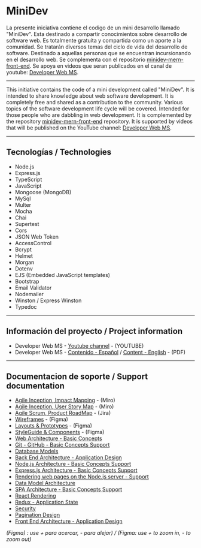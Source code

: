 # MiniDev

La presente iniciativa contiene el codigo de un mini desarrollo llamado "MiniDev". Esta destinado a compartir conocimientos sobre desarrollo de software web.   Es totalmente gratuita y compartida como un aporte a la comunidad. Se tratarán diversos temas del ciclo de vida del desarrollo de software. Destinado a aquellas personas que se encuentran incursionando en el desarrollo web.  Se complementa con el repositorio [minidev-mern-front-end](https://github.com/mspano-web/minidev-mern-front-end). Se apoya en videos que seran publicados en el canal de youtube:  [Developer Web MS](https://www.youtube.com/watch?v=GfBNp54iRaM&list=PLWnRJL1SdIiogd05dz8OLTEmFQNLMSfm2).

___

This initiative contains the code of a mini development called "MiniDev". It is intended to share knowledge about web software development. It is completely free and shared as a contribution to the community. Various topics of the software development life cycle will be covered. Intended for those people who are dabbling in web development. It is complemented by the repository [minidev-mern-front-end](https://github.com/mspano-web/minidev-mern-front-end) repository. It is supported by videos that will be published on the YouTube channel: [Developer Web MS](https://www.youtube.com/watch?v=GfBNp54iRaM&list=PLWnRJL1SdIiogd05dz8OLTEmFQNLMSfm2).

___

## Tecnologías / Technologies

* Node.js
* Express.js
* TypeScript
* JavaScript
* Mongoose (MongoDB)
* MySql
* Multer
* Mocha
* Chai
* Supertest
* Cors
* JSON Web Token
* AccessControl
* Bcrypt
* Helmet
* Morgan
* Dotenv
* EJS (Embedded JavaScript templates)
* Bootstrap
* Email Validator
* Nodemailer
* Winston / Express Winston
* Typedoc

___

## Información del proyecto / Project information

* Developer Web MS - [Youtube channel](https://www.youtube.com/watch?v=GfBNp54iRaM&list=PLWnRJL1SdIiogd05dz8OLTEmFQNLMSfm2) - (YOUTUBE)
* Developer Web MS - [Contenido - Español](https://drive.google.com/file/d/16Z24Qi_nGPlYDa8ZwP4sW_PgvgHtlG6-/view?usp=sharing) / [Content - English](https://drive.google.com/file/d/1f8E40XHramQpNo2lte8Vsysk8vFBdh-v/view?usp=sharing) - (PDF) 
___

## Documentacion de soporte / Support documentation

* [Agile Inception, Impact Mapping](https://miro.com/app/board/o9J_l7FSPbs=/?invite_link_id=516590170232) - (Miro)
* [Agile Inception, User Story Map](https://miro.com/app/board/o9J_l7FNp3E=/?invite_link_id=887269165785) - (Miro)
* [Agile Scrum, Product RoadMap](https://drive.google.com/file/d/1ljGgMDOl8rEarrwNbsfjXj-_i0na8EG4/view?usp=sharing) - (Jira)
* [Wireframes](https://www.figma.com/file/qmoBmYWgD0C3zzdr6WSYXt/MiniDev?node-id=0%3A1) - (Figma)
* [Layouts & Prototypes](https://www.figma.com/file/qmoBmYWgD0C3zzdr6WSYXt/MiniDev?node-id=1%3A3) - (Figma)
* [StyleGuide & Components](https://www.figma.com/file/qmoBmYWgD0C3zzdr6WSYXt/MiniDev?node-id=1%3A2) - (Figma)
* [Web Architecture - Basic Concepts](https://drive.google.com/file/d/1y9Y_AazNY5vYFOfeEXC6ZGcdPH8X-Aq5/view?usp=sharing) 
* [Git - GitHub - Basic Concepts Support](https://drive.google.com/file/d/1U0fH3fZXgHWKqMn7Kb8y7aLG_tQ6hLEA/view?usp=sharing) 
* [Database Models](https://drive.google.com/file/d/11TC2_vS0F3lLVy5gOuVGtGguB220gLfP/view?usp=sharing) 
* [Back End Architecture - Application Design](https://drive.google.com/file/d/1yUYB-EvBQW6lwn3F6RbT4zsfD00WGfW_/view?usp=sharing) 
* [Node.js Architecture - Basic Concepts Support](https://drive.google.com/file/d/1k18lJ4dawecBGuMEp8rrOBCm7UG4siwd/view?usp=sharing) 
* [Express.js Architecture - Basic Concepts Support](https://drive.google.com/file/d/1AxPiYZRQJXSrkz4oa2zw1E-xWfCTIO--/view?usp=sharing) 
* [Rendering web pages on the Node.js server - Support](https://drive.google.com/file/d/1_cF4osMkeCAXGzg-epDb8dzh0LszKC45/view?usp=sharing) 
* [Data Model Architecture](https://drive.google.com/file/d/1fJDWsNLeJmI271Loxd0N5sRFw2xxjeFi/view?usp=sharing) 
* [SPA Architecture - Basic Concepts Support](https://drive.google.com/file/d/1oq49hQcsRCR2TkMp8Ps6HhGZfttYS05Y/view?usp=sharing) 
* [React Rendering](https://drive.google.com/file/d/1rOk0H8crhuZekEyHl6ixckiajSy5WHh2/view?usp=sharing) 
* [Redux - Application State](https://drive.google.com/file/d/11y64zMLttygPL0nwny4Tg7BtOyBCL3ZI/view?usp=sharing) 
* [Security](https://drive.google.com/file/d/16kvMAEMrwj-q-wOTvOztnjirC9JixGXz/view?usp=sharing)
* [Pagination Design](https://drive.google.com/file/d/16QKeOpYEZsthRci1gC-bKI7D3wOkqTNR/view?usp=sharing)
* [Front End Architecture - Application Design](https://drive.google.com/file/d/1J6U9dHXs7saHtsVqwVwGdJNnSfpUa9IT/view?usp=sharing)

*(Figma) : use + para acercar, - para alejar) / (Figma: use + to zoom in, - to zoom out)*
